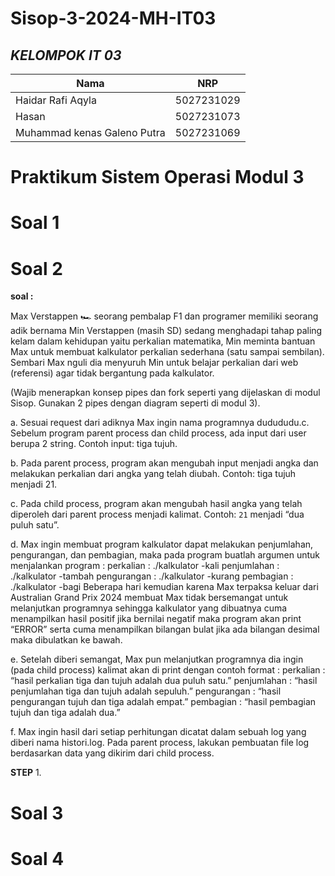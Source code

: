 # Sisop-3-2024-MH-IT03

## ***KELOMPOK IT 03***
| Nama      | NRP         |
  |-----------|-------------|
  | Haidar Rafi Aqyla | 5027231029   |
  | Hasan | 5027231073  |  
  | Muhammad kenas Galeno Putra  | 5027231069  |

# Praktikum Sistem Operasi Modul 3


# Soal 1
# Soal 2

**soal :**

Max Verstappen 🏎️ seorang pembalap F1 dan programer memiliki seorang adik bernama Min Verstappen (masih SD) sedang menghadapi tahap paling kelam dalam kehidupan yaitu perkalian matematika, Min meminta bantuan Max untuk membuat kalkulator perkalian sederhana (satu sampai sembilan). Sembari Max nguli dia menyuruh Min untuk belajar perkalian dari web (referensi) agar tidak bergantung pada kalkulator.

(Wajib menerapkan konsep pipes dan fork seperti yang dijelaskan di modul Sisop. Gunakan 2 pipes dengan diagram seperti di modul 3).

a. Sesuai request dari adiknya Max ingin nama programnya dudududu.c. Sebelum program parent process dan child process, ada input dari user berupa 2 string. Contoh input: tiga tujuh. 

b. Pada parent process, program akan mengubah input menjadi angka dan melakukan perkalian dari angka yang telah diubah. Contoh: tiga tujuh menjadi 21. 

c. Pada child process, program akan mengubah hasil angka yang telah diperoleh dari parent process menjadi kalimat. Contoh: `21` menjadi “dua puluh satu”.

d. Max ingin membuat program kalkulator dapat melakukan penjumlahan, pengurangan, dan pembagian, maka pada program buatlah argumen untuk menjalankan program : 
    perkalian	: ./kalkulator -kali
    penjumlahan	: ./kalkulator -tambah
    pengurangan	: ./kalkulator -kurang
    pembagian	: ./kalkulator -bagi
  Beberapa hari kemudian karena Max terpaksa keluar dari Australian Grand Prix 2024 membuat Max tidak bersemangat untuk melanjutkan programnya sehingga kalkulator yang dibuatnya cuma menampilkan hasil positif jika bernilai negatif maka          program akan print “ERROR” serta cuma menampilkan bilangan bulat jika ada bilangan desimal maka dibulatkan ke bawah.
  
e. Setelah diberi semangat, Max pun melanjutkan programnya dia ingin (pada child process) kalimat akan di print dengan contoh format : 
    perkalian	: “hasil perkalian tiga dan tujuh adalah dua puluh satu.”
    penjumlahan	: “hasil penjumlahan tiga dan tujuh adalah sepuluh.”
    pengurangan	: “hasil pengurangan tujuh dan tiga adalah empat.”
    pembagian	: “hasil pembagian tujuh dan tiga adalah dua.”
    
f. Max ingin hasil dari setiap perhitungan dicatat dalam sebuah log yang diberi nama histori.log. Pada parent process, lakukan pembuatan file log berdasarkan data yang dikirim dari child process. 

**STEP**
1. 



# Soal 3
# Soal 4

